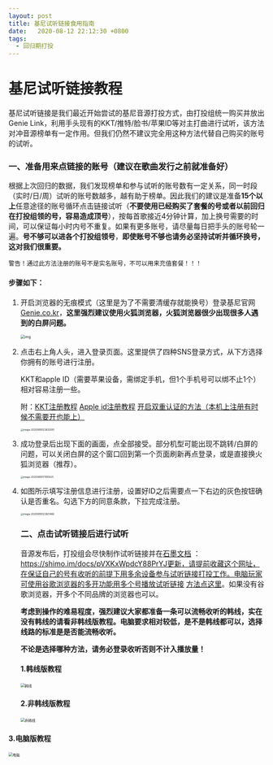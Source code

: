 ```yaml
---
layout: post
title: 基尼试听链接食用指南
date:   2020-08-12 22:12:30 +0800
tags:
  - 回归期打投
---
```


# 基尼试听链接教程

基尼试听链接是我们最近开始尝试的基尼音源打投方式，由打投组统一购买并放出Genie Link，利用手头现有的KKT/推特/脸书/苹果ID等对主打曲进行试听，该方法对冲音源榜单有一定作用。但我们仍然不建议完全用这种方法代替自己购买的账号的试听。



### 一、准备用来点链接的账号（建议在歌曲发行之前就准备好）

根据上次回归的数据，我们发现榜单和参与试听的账号数有一定关系，同一时段（实时/日/周）试听的账号数越多，越有助于榜单。因此我们的建议是准备**15个以上**任意途径的账号循环点击链接试听（**不要使用已经购买了套餐的号或者以前回归在打投组领的号，容易造成顶号**），按每首歌接近4分钟计算，加上换号需要的时间，可以保证每小时内号不重复。如果有更多账号，请尽量每日把手头的账号轮一遍。**号不够可以进各个打投组领号**，**即使账号不够也请务必坚持试听并循环换号，这对我们很重要。**



`警告！通过此方法注册的账号不是实名账号，不可以用来充值套餐！！！`



#### 步骤如下：

1. 开启浏览器的无痕模式（这里是为了不需要清缓存就能换号）登录基尼官网[Genie.co.kr](Genie.co.kr)，**这里强烈建议使用火狐浏览器，火狐浏览器很少出现很多人遇到的白屏问题。**

   <img src="https://raw.githubusercontent.com/penglanxindong1106/pic/master/AEB4E99928DA5B6CB94326E9E1A24398.png" alt="img" style="zoom: 50%;" />
   
2. 点击右上角人头，进入登录页面。这里提供了四种SNS登录方式，从下方选择你拥有的账号进行注册。

   KKT和apple ID（需要苹果设备，需绑定手机，但1个手机号可以绑不止1个）相对容易注册一些。

   附：[KKT注册教程]([https://plxd05.gitee.io/2020/08/12/KKT%E6%B3%A8%E5%86%8C%E6%95%99%E7%A8%8B.html](https://penglanxindong1106.github.io/2020/08/12/KKT注册教程.html))       [Apple id注册教程](https://zhuanlan.zhihu.com/p/93486646)       [开启双重认证的方法（本机上注册有时候不需要开也能上）](https://jingyan.baidu.com/article/a17d5285dafe398098c8f2a8.html)

   <img src="https://raw.githubusercontent.com/penglanxindong1106/pic/master/image-20200818123632081.png" alt="image-20200818123632081" style="zoom:33%;" />

3. 成功登录后出现下面的画面，点全部接受。部分机型可能出现不跳转/白屏的问题，可以关闭白屏的这个窗口回到第一个页面刷新再点登录，或是直接换火狐浏览器（推荐）。

   <img src="https://raw.githubusercontent.com/penglanxindong1106/pic/master/image-20200818171910625.png" alt="image-20200818171910625" style="zoom:33%;" />

4. 如图所示填写注册信息进行注册，设置好ID之后需要点一下右边的灰色按钮确认是否重名。勾选下方的同意条款，下拉完成注册。

   <img src="https://raw.githubusercontent.com/penglanxindong1106/pic/master/image-20200818123921466.png" alt="image-20200818123921466" style="zoom:33%;" />

   ### 二、点击试听链接后进行试听

   音源发布后，打投组会尽快制作试听链接并在[石墨文档](https://shimo.im/docs/pVXKxWpdcY88PrYJ/ ) ：https://shimo.im/docs/pVXKxWpdcY88PrYJ更新，请提前收藏这个网址，在保证自己的号有收听的前提下用多余设备参与试听链接打投工作。电脑玩家可使用谷歌浏览器的多开功能用多个号播放试听链接  [方法点这里](https://www.iefans.cn/dongtai/1331.html)。如果没有谷歌浏览器，开多个不同品牌的浏览器也可以。

   **考虑到操作的难易程度，强烈建议大家都准备一条可以流畅收听的韩线，实在没有韩线的请看非韩线版教程。电脑要求相对较低，是不是韩线都可以，选择线路的标准是是否能流畅收听。**
   
   
   
   **不论是选择哪种方法，请务必登录收听否则不计入播放量！**
   
   
   
   #### 1.韩线版教程
   
   <img src="https://raw.githubusercontent.com/penglanxindong1106/pic/master/%E9%9F%A9%E7%BA%BF.jpg" alt="韩线" style="zoom:50%;" />
   
   #### 2.非韩线版教程
   
   <img src="https://raw.githubusercontent.com/penglanxindong1106/pic/master/%E9%9D%9E%E9%9F%A9%E7%BA%BF.jpg" alt="非韩线" style="zoom:50%;" />
   
   

#### 3.电脑版教程

<img src="https://raw.githubusercontent.com/penglanxindong1106/pic/master/%E7%94%B5%E8%84%91.jpg" alt="电脑" style="zoom:50%;" />